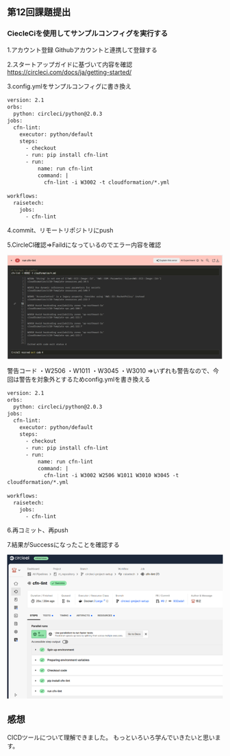## 第12回課題提出

### CiecleCiを使用してサンプルコンフィグを実行する

1.アカウント登録
Githubアカウントと連携して登録する

2.スタートアップガイドに基づいて内容を確認
https://circleci.com/docs/ja/getting-started/

3.config.ymlをサンプルコンフィグに書き換え
```
version: 2.1
orbs:
  python: circleci/python@2.0.3
jobs:
  cfn-lint:
    executor: python/default
    steps:
      - checkout
      - run: pip install cfn-lint
      - run:
          name: run cfn-lint
          command: |
            cfn-lint -i W3002 -t cloudformation/*.yml

workflows:
  raisetech:
    jobs:
      - cfn-lint
```

4.commit、リモートリポジトリにpush

5.CircleCI確認⇒Faildになっているのでエラー内容を確認

![image](img/lecture12/img001.png)

警告コード
・W2506
・W1011
・W3045
・W3010
⇒いずれも警告なので、今回は警告を対象外とするためconfig.ymlを書き換える

```
version: 2.1
orbs:
  python: circleci/python@2.0.3
jobs:
  cfn-lint:
    executor: python/default
    steps:
      - checkout
      - run: pip install cfn-lint
      - run:
          name: run cfn-lint
          command: |
            cfn-lint -i W3002 W2506 W1011 W3010 W3045 -t cloudformation/*.yml

workflows:
  raisetech:
    jobs:
      - cfn-lint
```

6.再コミット、再push

7.結果がSuccessになったことを確認する

![image](img/lecture12/img002.png)


## 感想
CICDツールについて理解できました。
もっといろいろ学んでいきたいと思います。